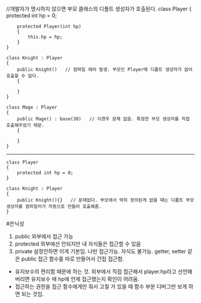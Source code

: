 //개발자가 명시하지 않으면 부모 클래스의 디폴트 생성자가 호출된다.
    class Player
    {
        protected int hp = 0;

        protected Player(int hp)
        {
            this.hp = hp;
        }
    }

    class Knight : Player
    {
        public Knight()   // 컴파일 에러 발생. 부모인 Player에 디폴트 생성자가 없어 호출할 수 없다.
        {
            
        }
    }

    class Mage : Player
    {
        public Mage() : base(30)   // 이경우 문제 없음. 특정한 부모 생성자를 직접 호출해주었기 때문.
        {
            
        }
    }
    
-------------------------------------------------    
    class Player
    {
        protected int hp = 0;
    }

    class Knight : Player
    {
        public Knight(){}   // 문제없다. 부모에서 딱히 정의된게 없을 때는 디폴트 부모 생성자를 컴파일러가 자동으로 만들어 호출해줌. 
    }
    
    
    

#은닉성
1. public  외부에서 접근 가능
2. protected 외부에선 안되지만 내 자식들은 접근할 수 있음
3. private 설정안하면 이게 기본임. 나만 접근가능. 자식도 불가능.
getter, setter 같은 public 접근 함수를 따로 만들어서 간접 접근함.
- 유지보수의 편리함 때문에 하는 것. 외부에서 직접 접근해서 player.hp라고 선언해버리면 유지보수 때 hp에 언제 접근했는지 확인이 어려움.
- 접근하는 권한을 접근 함수에게만 줘서 고칠 거 있을 때 함수 부분 디버그만 보게 하면 되는 것임.
    
    
    

